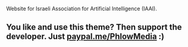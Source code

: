 Website for Israeli Association for Artificial Intelligence (IAAI).

## You like and use this theme? Then support the developer. Just [paypal.me/PhlowMedia](https://www.paypal.me/PhlowMedia) :)

